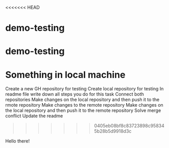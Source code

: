 <<<<<<< HEAD

# demo-testing

# demo-testing

# Something in local machine

Create a new GH repository for testing
Create local repository for testing
In readme file write down all steps you do for this task
Connect both repositories
Make changes on the local repository and then push it to the rmote repository
Make changes to the remote repository
Make changes on the local repository and then push it to the remote repository
Solve merge conflict
Update the readme

> > > > > > > 0405eb08bf8c83723898c958345b28b5d9918d3c

Hello there!
